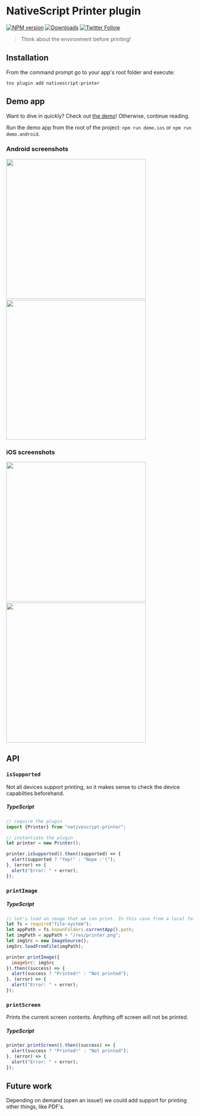 # NativeScript Printer plugin

[![NPM version][npm-image]][npm-url]
[![Downloads][downloads-image]][npm-url]
[![Twitter Follow][twitter-image]][twitter-url]

[npm-image]:http://img.shields.io/npm/v/nativescript-printer.svg
[npm-url]:https://npmjs.org/package/nativescript-printer
[downloads-image]:http://img.shields.io/npm/dm/nativescript-printer.svg
[twitter-image]:https://img.shields.io/twitter/follow/eddyverbruggen.svg?style=social&label=Follow%20me
[twitter-url]:https://twitter.com/eddyverbruggen

> Think about the environment before printing!

## Installation
From the command prompt go to your app's root folder and execute:

```
tns plugin add nativescript-printer
```

## Demo app
Want to dive in quickly? Check out [the demo](https://github.com/EddyVerbruggen/nativescript-printer/tree/master/demo)! Otherwise, continue reading.

Run the demo app from the root of the project: `npm run demo.ios` or `npm run demo.android`.

### Android screenshots
<img src="https://raw.githubusercontent.com/EddyVerbruggen/nativescript-printer/master/screenshots/android/android-select-printer.png" width="375px"/>&nbsp;&nbsp;&nbsp;&nbsp;<img src="https://raw.githubusercontent.com/EddyVerbruggen/nativescript-printer/master/screenshots/android/android-printer-options.png" width="375px"/>

### iOS screenshots
<img src="https://raw.githubusercontent.com/EddyVerbruggen/nativescript-printer/master/screenshots/ios/ios-select-printer.png" width="375px"/>&nbsp;&nbsp;&nbsp;&nbsp;<img src="https://raw.githubusercontent.com/EddyVerbruggen/nativescript-printer/master/screenshots/ios/ios-printing-in-progress.png" width="375px"/>

## API

### `isSupported`
Not all devices support printing, so it makes sense to check the device capabilties beforehand.

##### TypeScript
```js
// require the plugin
import {Printer} from "nativescript-printer";

// instantiate the plugin
let printer = new Printer();

printer.isSupported().then((supported) => {
  alert(supported ? "Yep!" : "Nope :'(");
}, (error) => {
  alert("Error: " + error);
});
```

### `printImage`

##### TypeScript
```js
// let's load an image that we can print. In this case from a local folder.
let fs = require("file-system");
let appPath = fs.knownFolders.currentApp().path;
let imgPath = appPath + "/res/printer.png";
let imgSrc = new ImageSource();
imgSrc.loadFromFile(imgPath);

printer.printImage({
  imageSrc: imgSrc
}).then((success) => {
  alert(success ? "Printed!" : "Not printed");
}, (error) => {
  alert("Error: " + error);
});
```

### `printScreen`
Prints the current screen contents. Anything off screen will not be printed.

##### TypeScript
```js
printer.printScreen().then((success) => {
  alert(success ? "Printed!" : "Not printed");
}, (error) => {
  alert("Error: " + error);
});
```

## Future work
Depending on demand (open an issue!) we could add support for printing other things, like PDF's.
